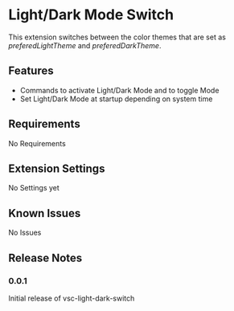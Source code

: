 # Light/Dark Mode Switch

This extension switches between the color themes that are set as *preferedLightTheme* and *preferedDarkTheme*.

## Features
- Commands to activate Light/Dark Mode and to toggle Mode
- Set Light/Dark Mode at startup depending on system time


## Requirements

No Requirements

## Extension Settings

No Settings yet

## Known Issues

No Issues

## Release Notes


### 0.0.1

Initial release of vsc-light-dark-switch
